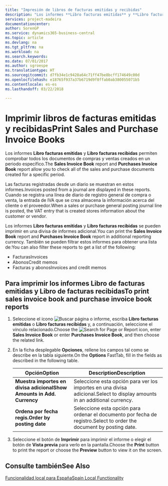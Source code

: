 ```yaml
---
title: "Impresión de libros de facturas emitidas y recibidas"
description: "Los informes **Libro facturas emitidas** y **Libro facturas recibidas** permiten comprobar todos los documentos de compras y ventas creados en un periodo específico."
services: project-madeira
documentationcenter: 
author: SorenGP
ms.service: dynamics365-business-central
ms.topic: article
ms.devlang: na
ms.tgt_pltfrm: na
ms.workload: na
ms.search.keywords: 
ms.date: 07/01/2017
ms.author: sgroespe
ms.translationtype: HT
ms.sourcegitcommit: d7fb34e1c9428a64c71ff47be8bcff174649c00d
ms.openlocfilehash: e18765f937a37b6719d9f0ffab0ab380055071b5
ms.contentlocale: es-es
ms.lasthandoff: 03/22/2018

---
```

# <a name="print-sales-and-purchase-invoice-books"></a><span data-ttu-id="6cd0d-103">Imprimir libros de facturas emitidas y recibidas</span><span class="sxs-lookup"><span data-stu-id="6cd0d-103">Print Sales and Purchase Invoice Books</span></span>
<span data-ttu-id="6cd0d-104">Los informes **Libro facturas emitidas** y **Libro facturas recibidas** permiten comprobar todos los documentos de compras y ventas creados en un periodo específico.</span><span class="sxs-lookup"><span data-stu-id="6cd0d-104">The **Sales Invoice Book** report and **Purchases Invoice Book** report allow you to check all of the sales and purchase documents created for a specific period.</span></span>  

<span data-ttu-id="6cd0d-105">Las facturas registradas desde un diario se muestran en estos informes.</span><span class="sxs-lookup"><span data-stu-id="6cd0d-105">Invoices posted from a journal are displayed in these reports.</span></span> <span data-ttu-id="6cd0d-106">Cuando se registra una línea de diario de registro general de compra o venta, la entrada de IVA que se crea almacena la información acerca del cliente o el proveedor.</span><span class="sxs-lookup"><span data-stu-id="6cd0d-106">When a sales or purchase general posting journal line is posted, the VAT entry that is created stores information about the customer or vendor.</span></span>  

<span data-ttu-id="6cd0d-107">Los informes **Libro facturas emitidas** y **Libro facturas recibidas** se pueden imprimir en una divisa de informes adicional.</span><span class="sxs-lookup"><span data-stu-id="6cd0d-107">You can print the **Sales Invoice Book** report and **Purchases Invoice Book** report in additional reporting currency.</span></span> <span data-ttu-id="6cd0d-108">También se pueden filtrar estos informes para obtener una lista de:</span><span class="sxs-lookup"><span data-stu-id="6cd0d-108">You can also filter these reports to get a list of the following:</span></span>  

- <span data-ttu-id="6cd0d-109">Facturas</span><span class="sxs-lookup"><span data-stu-id="6cd0d-109">Invoices</span></span>  
- <span data-ttu-id="6cd0d-110">Abonos</span><span class="sxs-lookup"><span data-stu-id="6cd0d-110">Credit memos</span></span>  
- <span data-ttu-id="6cd0d-111">Facturas y abonos</span><span class="sxs-lookup"><span data-stu-id="6cd0d-111">Invoices and credit memos</span></span>  

## <a name="to-print-sales-invoice-book-and-purchase-invoice-book-reports"></a><span data-ttu-id="6cd0d-112">Para imprimir los informes Libro de facturas emitidas y Libro de facturas recibidas</span><span class="sxs-lookup"><span data-stu-id="6cd0d-112">To print sales invoice book and purchase invoice book reports</span></span>  

1.  <span data-ttu-id="6cd0d-113">Seleccione el icono ![Buscar página o informe](../../media/ui-search/search_small.png "icono Buscar página o informe"), escriba **Libro facturas emitidas** o **Libro facturas recibidas** y, a continuación, seleccione el vínculo relacionado.</span><span class="sxs-lookup"><span data-stu-id="6cd0d-113">Choose the ![Search for Page or Report](../../media/ui-search/search_small.png "Search for Page or Report icon") icon, enter **Sales Invoice Book** or enter **Purchases Invoice Book**, and then choose the related link.</span></span>  
2.  <span data-ttu-id="6cd0d-114">En la ficha desplegable **Opciones**, rellene los campos tal como se describe en la tabla siguiente.</span><span class="sxs-lookup"><span data-stu-id="6cd0d-114">On the **Options** FastTab, fill in the fields as described in the following table.</span></span>  

    |<span data-ttu-id="6cd0d-115">Opción</span><span class="sxs-lookup"><span data-stu-id="6cd0d-115">Option</span></span>|<span data-ttu-id="6cd0d-116">Description</span><span class="sxs-lookup"><span data-stu-id="6cd0d-116">Description</span></span>|  
    |-------------------------------------|---------------------------------------|  
    |<span data-ttu-id="6cd0d-117">**Muestra importes en divisa adicional**</span><span class="sxs-lookup"><span data-stu-id="6cd0d-117">**Show Amounts in Add. Currency**</span></span>|<span data-ttu-id="6cd0d-118">Seleccione esta opción para ver los importes en una divisa adicional.</span><span class="sxs-lookup"><span data-stu-id="6cd0d-118">Select to display amounts in an additional currency.</span></span>|  
    |<span data-ttu-id="6cd0d-119">**Ordena por fecha regis.**</span><span class="sxs-lookup"><span data-stu-id="6cd0d-119">**Order by posting date**</span></span>|<span data-ttu-id="6cd0d-120">Seleccione esta opción para ordenar el documento por fecha de registro.</span><span class="sxs-lookup"><span data-stu-id="6cd0d-120">Select to order the document by posting date.</span></span>|  

3.  <span data-ttu-id="6cd0d-121">Seleccione el botón de **Imprimir** para imprimir el informe o elegir el botón de **Vista previa** para verlo en la pantalla.</span><span class="sxs-lookup"><span data-stu-id="6cd0d-121">Choose the **Print** button to print the report or choose the **Preview** button to view it on the screen.</span></span>  

## <a name="see-also"></a><span data-ttu-id="6cd0d-122">Consulte también</span><span class="sxs-lookup"><span data-stu-id="6cd0d-122">See Also</span></span>  
 [<span data-ttu-id="6cd0d-123">Funcionalidad local para España</span><span class="sxs-lookup"><span data-stu-id="6cd0d-123">Spain Local Functionality</span></span>](spain-local-functionality.md)

